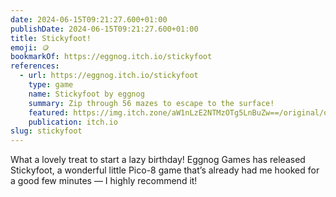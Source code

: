 ```yaml
---
date: 2024-06-15T09:21:27.600+01:00
publishDate: 2024-06-15T09:21:27.600+01:00
title: Stickyfoot!
emoji: 🪙
bookmarkOf: https://eggnog.itch.io/stickyfoot
references:
  - url: https://eggnog.itch.io/stickyfoot
    type: game
    name: Stickyfoot by eggnog
    summary: Zip through 56 mazes to escape to the surface!
    featured: https://img.itch.zone/aW1nLzE2NTMzOTg5LnBuZw==/original/omEb7c.png
    publication: itch.io
slug: stickyfoot
---
```

What a lovely treat to start a lazy birthday! Eggnog Games has released Stickyfoot, a wonderful little Pico-8 game that’s already had me hooked for a good few minutes — I highly recommend it!

